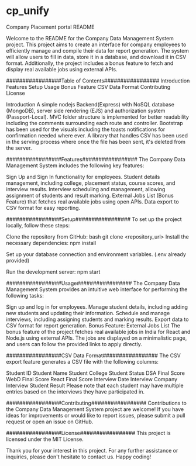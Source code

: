 # cp_unify
Company Placement portal README

Welcome to the README for the Company Data Management System project. This project aims to create an interface for company employees to efficiently manage and compile their data for report generation. The system will allow users to fill in data, store it in a database, and download it in CSV format. Additionally, the project includes a bonus feature to fetch and display real available jobs using external APIs.

#################Table of Contents#################
Introduction
Features
Setup
Usage
Bonus Feature
CSV Data Format
Contributing
License

Introduction
A simple nodejs Backend(Express) with NoSQL database (MongoDB), server side rendering (EJS) and authorization system (Passport-Local). MVC folder structure is implemented for better readability including the comments surrounding each route and controller. Bootstrap has been used for the visuals including the toasts notifications for confirmation needed where ever. A library that handles CSV has been used in the serving process where once the file has been sent, it's deleted from the server.

#################Features#################
The Company Data Management System includes the following key features:

Sign Up and Sign In functionality for employees.
Student details management, including college, placement status, course scores, and interview results.
Interview scheduling and management, allowing assignment of students and result marking.
External Jobs List (Bonus Feature) that fetches real available jobs using open APIs.
Data export to CSV format for easy reporting.

#################Setup#################
To set up the project locally, follow these steps:

Clone the repository from GitHub:
bash git clone <repository_url>
Install the necessary dependencies: npm install

Set up your database connection and environment variables. (.env already provided)

Run the development server: npm start

#################Usage#################
The Company Data Management System provides an intuitive web interface for performing the following tasks:

Sign up and log in for employees.
Manage student details, including adding new students and updating their information.
Schedule and manage interviews, including assigning students and marking results.
Export data to CSV format for report generation.
Bonus Feature: External Jobs List
The bonus feature of the project fetches real available jobs in India for React and Node.js using external APIs. The jobs are displayed on a minimalistic page, and users can follow the provided links to apply directly.

#################CSV Data Format#################
The CSV export feature generates a CSV file with the following columns:

Student ID
Student Name
Student College
Student Status
DSA Final Score
WebD Final Score
React Final Score
Interview Date
Interview Company
Interview Student Result
Please note that each student may have multiple entries based on the interviews they have participated in.

#################Contributing#################
Contributions to the Company Data Management System project are welcome! If you have ideas for improvements or would like to report issues, please submit a pull request or open an issue on GitHub.

#################License#################
This project is licensed under the MIT License.

Thank you for your interest in this project. For any further assistance or inquiries, please don't hesitate to contact us. Happy coding!
